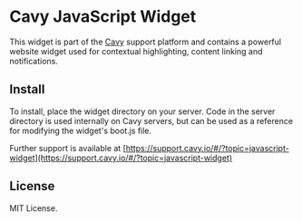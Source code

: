 # Cavy JavaScript Widget

This widget is part of the [Cavy](https://getcavy.com/) support platform and contains a powerful website widget used for contextual highlighting, content linking and notifications.

## Install

To install, place the widget directory on your server. Code in the server directory is used internally on Cavy servers, but can be used as a reference for modifying the widget's boot.js file.

Further support is available at [https://support.cavy.io/#/?topic=javascript-widget](https://support.cavy.io/#/?topic=javascript-widget)

## License

MIT License.